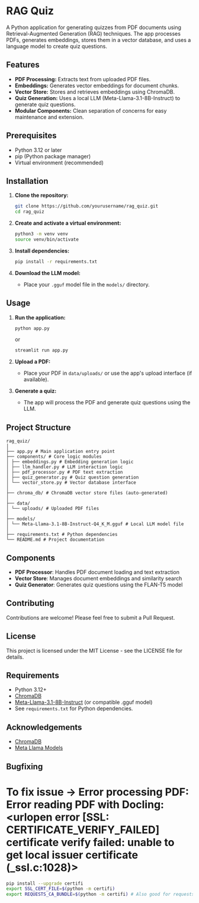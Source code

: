 # RAG Quiz

A Python application for generating quizzes from PDF documents using Retrieval-Augmented Generation (RAG) techniques. The app processes PDFs, generates embeddings, stores them in a vector database, and uses a language model to create quiz questions.

## Features

- **PDF Processing:** Extracts text from uploaded PDF files.
- **Embeddings:** Generates vector embeddings for document chunks.
- **Vector Store:** Stores and retrieves embeddings using ChromaDB.
- **Quiz Generation:** Uses a local LLM (Meta-Llama-3.1-8B-Instruct) to generate quiz questions.
- **Modular Components:** Clean separation of concerns for easy maintenance and extension.

## Prerequisites

- Python 3.12 or later
- pip (Python package manager)
- Virtual environment (recommended)

## Installation

1. **Clone the repository:**

   ```bash
   git clone https://github.com/yourusername/rag_quiz.git
   cd rag_quiz
   ```

2. **Create and activate a virtual environment:**

   ```bash
   python3 -m venv venv
   source venv/bin/activate
   ```

3. **Install dependencies:**

   ```bash
   pip install -r requirements.txt
   ```

4. **Download the LLM model:**
   - Place your `.gguf` model file in the `models/` directory.

## Usage

1. **Run the application:**

   ```bash
   python app.py
   ```

   or

   ```bash
   streamlit run app.py
   ```

2. **Upload a PDF:**

   - Place your PDF in `data/uploads/` or use the app's upload interface (if available).

3. **Generate a quiz:**
   - The app will process the PDF and generate quiz questions using the LLM.

## Project Structure

```
rag_quiz/
│
├── app.py # Main application entry point
├── components/ # Core logic modules
│ ├── embeddings.py # Embedding generation logic
│ ├── llm_handler.py # LLM interaction logic
│ ├── pdf_processor.py # PDF text extraction
│ ├── quiz_generator.py # Quiz question generation
│ └── vector_store.py # Vector database interface
│
├── chroma_db/ # ChromaDB vector store files (auto-generated)
│
├── data/
│ └── uploads/ # Uploaded PDF files
│
├── models/
│ └── Meta-Llama-3.1-8B-Instruct-Q4_K_M.gguf # Local LLM model file
│
├── requirements.txt # Python dependencies
└── README.md # Project documentation
```

## Components

- **PDF Processor**: Handles PDF document loading and text extraction
- **Vector Store**: Manages document embeddings and similarity search
- **Quiz Generator**: Generates quiz questions using the FLAN-T5 model

## Contributing

Contributions are welcome! Please feel free to submit a Pull Request.

## License

This project is licensed under the MIT License - see the LICENSE file for details.

## Requirements

- Python 3.12+
- [ChromaDB](https://www.trychroma.com/)
- [Meta-Llama-3.1-8B-Instruct](https://huggingface.co/meta-llama) (or compatible .gguf model)
- See `requirements.txt` for Python dependencies.

## Acknowledgements

- [ChromaDB](https://www.trychroma.com/)
- [Meta Llama Models](https://huggingface.co/meta-llama)

## Bugfixing

# To fix issue -> Error processing PDF: Error reading PDF with Docling: <urlopen error [SSL: CERTIFICATE_VERIFY_FAILED] certificate verify failed: unable to get local issuer certificate (\_ssl.c:1028)>

```bash
pip install --upgrade certifi
export SSL_CERT_FILE=$(python -m certifi)
export REQUESTS_CA_BUNDLE=$(python -m certifi) # Also good for requests library
```
